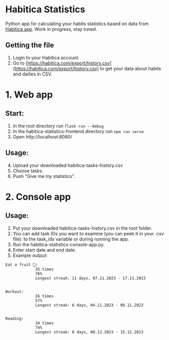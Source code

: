 # Habitica Statistics
Python app for calculating your habits statistics based on data from [Habitica app](https://habitica.com/).
Work in progress, stay tuned.

## Getting the file
1. Login to your Habitica account.
2. Go to [https://habitica.com/export/history.csv](https://habitica.com/export/history.csv) to get your data about habits and dailies in CSV.

# 1. Web app

## Start:
1. In the root directory run `flask run --debug`
2. In the habitica-statistics-frontend directory run `npm run serve`
3. Open http://localhost:8080/

## Usage:
4. Upload your downloaded habitica-tasks-history.csv
5. Choose tasks.
6. Push "Give me my statistics".

# 2. Console app

## Usage:
1. Put your downloaded habitica-tasks-history.csv in the root folder.
2. You can add task IDs you want to examine (you can peek it in your .csv file): to the task_ids variable or during running the app.
3. Run the habitica-statistics-console-app.py.
4. Enter start date and end date.
5. Example output:
```
Eat a fruit 🍎:
             35 times
             76%
             Longest streak: 11 days, 07.11.2023 - 17.11.2023


Workout:
             26 times
             57%
             Longest streak: 6 days, 04.11.2023 - 09.11.2023


Reading:
             34 times
             74%
             Longest streak: 8 days, 08.12.2023 - 15.12.2023
```

